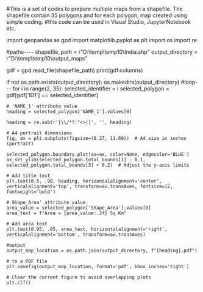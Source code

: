 #This is a set of codes to prepare multiple maps from a shapefile. The shapefile contain 35 polygons and for each polygon, map created using simple coding.
#this code can be used in Visual Studio, JupyterNotebook etc.


import geopandas as gpd
import matplotlib.pyplot as plt
import os
import re

#paths----
shapefile_path = r"D:\temp\temp10\India.shp"
output_directory = r"D:\temp\temp10\output_maps"

gdf = gpd.read_file(shapefile_path)
print(gdf.columns)

if not os.path.exists(output_directory):
    os.makedirs(output_directory)
#loop---
for i in range(2, 35):
    selected_identifier = i
    selected_polygon = gdf[gdf['ID1'] == selected_identifier]

    # 'NAME_1' attribute value
    heading = selected_polygon['NAME_1'].values[0]

    heading = re.sub(r'[\\/*?:"<>|]', '', heading)

    # A4 portrait dimensions
    fig, ax = plt.subplots(figsize=(8.27, 11.69))  # A4 size in inches (portrait)

    selected_polygon.boundary.plot(ax=ax, color=None, edgecolor='BLUE')
    ax.set_ylim(selected_polygon.total_bounds[1] - 0.1, selected_polygon.total_bounds[3] + 0.2)  # Adjust the y-axis limits

    # Add title text
    plt.text(0.5, .98, heading, horizontalalignment='center', verticalalignment='top', transform=ax.transAxes, fontsize=12, fontweight='bold')

    # Shape_Area' attribute value
    area_value = selected_polygon['Shape_Area'].values[0]
    area_text = f"Area = {area_value:.2f} Sq Km"

    # Add area text
    plt.text(0.95, .05, area_text, horizontalalignment='right', verticalalignment='bottom', transform=ax.transAxes)

    #output
    output_map_location = os.path.join(output_directory, f"{heading}.pdf")

    # to a PDF file
    plt.savefig(output_map_location, format='pdf', bbox_inches='tight')

    # Clear the current figure to avoid overlapping plots
    plt.clf()
